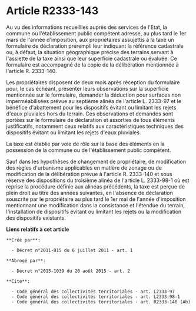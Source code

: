 # Article R2333-143

Au vu des informations recueillies auprès des services de l'Etat, la commune ou l'établissement public compétent adresse, au
plus tard le 1er mars de l'année d'imposition, aux propriétaires assujettis à la taxe un formulaire de déclaration prérempli
leur indiquant la référence cadastrale ou, à défaut, la situation géographique précise des terrains servant à l'assiette de
la taxe ainsi que leur superficie cadastrale ou évaluée. Ce formulaire est accompagné de la copie de la délibération
mentionnée à l'article R. 2333-140. 

Les propriétaires disposent de deux mois après réception du formulaire pour, le cas échéant, présenter leurs observations sur
la superficie mentionnée sur le formulaire, demander la déduction pour surfaces non imperméabilisées prévue au septième
alinéa de l'article L. 2333-97 et le bénéfice d'abattement pour les dispositifs évitant ou limitant les rejets d'eaux
pluviales hors du terrain. Ces observations et demandes sont portées sur le formulaire de déclaration et assorties de tous
éléments justificatifs, notamment ceux relatifs aux caractéristiques techniques des dispositifs évitant ou limitant les
rejets d'eaux pluviales. 

La taxe est établie par voie de rôle sur la base des éléments en la possession de la commune ou de l'établissement public
compétent. 

Sauf dans les hypothèses de changement de propriétaire, de modification des règles d'urbanisme applicables en matière de
zonage ou de modification de la délibération prévue à l'article R. 2333-140 et sous réserve des dispositions du troisième
alinéa de l'article L. 2333-98-1 où est reprise la procédure définie aux alinéas précédents, la taxe est perçue de plein
droit au titre des années suivantes, en l'absence de déclaration souscrite par le propriétaire au plus tard le 1er mai de
l'année d'imposition mentionnant une modification dans la consistance et l'étendue du terrain, l'installation de dispositifs
évitant ou limitant les rejets ou la modification des dispositifs existants.

**Liens relatifs à cet article**

	**Créé par**:

	  - Décret n°2011-815 du 6 juillet 2011 - art. 1

	**Abrogé par**:

	  - Décret n°2015-1039 du 20 août 2015 - art. 2

	**Cite**:

	  - Code général des collectivités territoriales - art. L2333-97
	  - Code général des collectivités territoriales - art. L2333-98-1
	  - Code général des collectivités territoriales - art. R2333-140 (Ab)
